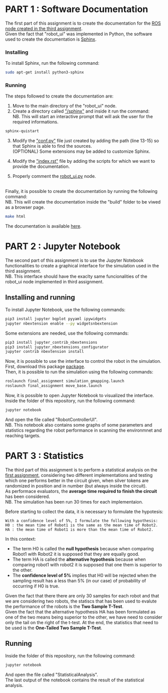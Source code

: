 # PART 1 : Software Documentation
The first part of this assignment is to create the documentation for the [ROS node created in the third assignment](https://github.com/IlMusu/Research_Track/tree/assignment_3/scripts).</br>
Given the fact that "robot_ui" was implemented in Python, the software used to create the documentation is [Sphinx](https://www.sphinx-doc.org/en/master/).

### Installing
To install Sphinx, run the following command:

```bash
sudo apt-get install python3-sphinx
```

### Running
The steps followed to create the documentation are:
1. Move to the main directory of the "robot_ui" node.
2. Create a directory called ["/sphinx"](https://github.com/IlMusu/Research_Track/tree/assignment_3/sphinx/) and inside it run the command:<br>
NB. This will start an interactive prompt that will ask the user for the required informations.

```bash
sphinx-quistart
```

3. Modify the ["conf.py"](https://github.com/IlMusu/Research_Track/blob/assignment_3/sphinx/source/conf.py) file just created by adding the path (line 13-15) so that Sphinx is able to find the sources.<br>
(OPTIONAL) Some extensions may be added to customize Sphinx.

4. Modify the ["index.rst"](https://github.com/IlMusu/Research_Track/blob/assignment_3/sphinx/source/index.rst) file by adding the scripts for which we want to provide the documentation.

5. Properly comment the [robot_ui.py](https://github.com/IlMusu/Research_Track/blob/assignment_3/scripts/robot_ui.py) node.
<br>
Finally, it is possible to create the documentation by running the following command:<br>
NB. This will create the documentation inside the "build" folder to be viwed as a browser page.

```bash
make html
```

The documentation is available [here](https://ilmusu.github.io/Research_Track/).

# PART 2 : Jupyter Notebook
The second part of this assignment is to use the Jupyter Notebook functionalities to create a graphical interface for the simulation used in the third assignment.<br>
NB. This interface should have the exaclty same funcionalities of the robot_ui node implemented in third assignment.<br>

## Installing and running
To install Jupyter Notebook, use the following commands:
```bash
pip3 install jupyter bqplot pyyaml ipywidgets
jupyter nbextension enable --py widgetsnbextension
```

Some extensions are needed, use the following commands:
```bash
pip3 install jupyter_contrib_nbextensions
pip3 install jupyter_nbextensions_configurator
jupyter contrib nbextension install
```

Now, it is possible to use the interface to control the robot in the simulation.<br>
First, download this package [package](https://github.com/IlMusu/Research_Track/tree/assignment_3/).<br>
Then, it is possible to run the simulation using the following commands:
```bash
roslaunch final_assignment simulation_gmapping.launch
roslaunch final_assignment move_base.launch
```

Now, it is possible to open Jupyter Notebook to visualized the interface.<br>
Inside the folder of this repository, run the following command:
```bash
jupyter notebook
```
And open the file called "RobotControllerUI".<br>
NB. This notebook also contains some graphs of some parameters and statistics regarding the robot performance in scanning the environmnet and reaching targets.

# PART 3 : Statistics
The third part of this assignment is to perform a statistical analysis on the [first assignment](https://github.com/IlMusu/Research_Track/tree/assignment_1/), considering two different implementations and testing which one performs better in the circuit given, when silver tokens are randomized in position and in number (but always inside the circuit).<br>
As performace evaluators, the **average time required to finish the circuit** has been considered.<br>
NB. The simulation has been run 30 times for each implementaion.<br>

Before starting to collect the data, it is necessary to formulate the hypotesis:
```
With a confidence level of 5%, I formulate the following hypothesis:
H0 : the mean time of Robot1 is the same as the mean time of Robot2.
HA : the mean time of Robot1 is more than the mean time of Robot2.
```
In this context:
- The term H0 is called the **null hypothesis** because when comparing Robot1 with Robot2 it is supposed that they are equally good.
- The term HA is called the **alternative hypothesis** because when comparing robot1 with robot2 it is supposed that one them is superior to the other.
- The **confidence level of 5%** implies that H0 will be rejected when the sampling result has a less than 5% (in our case) of probability of occurring if H0 is true.

Given the fact that there there are only 30 samples for each robot and that we are considering two robots, the statiscs that has been used to evalute the performance of the robots is the **Two Sample T-Test**.<br>
Given the fact that the alternative hypothesis HA has been formulated as one of the two means being superior to the other, we have need to consider only the tail on the right of the t-test. At the end, the statistics that need to be used is the **One-Tailed Two Sample T-Test**.

## Running
Inside the folder of this repository, run the following command:
```bash
jupyter notebook
```
And open the file called "StatisticalAnalysis".<br>
The last output of the notebook contains the result of the statistical analysis.
